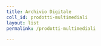 ```yaml
---
title: Archivio Digitale
coll_id: prodotti-multimediali
layout: list
permalink: /prodotti-multimediali

---
```

